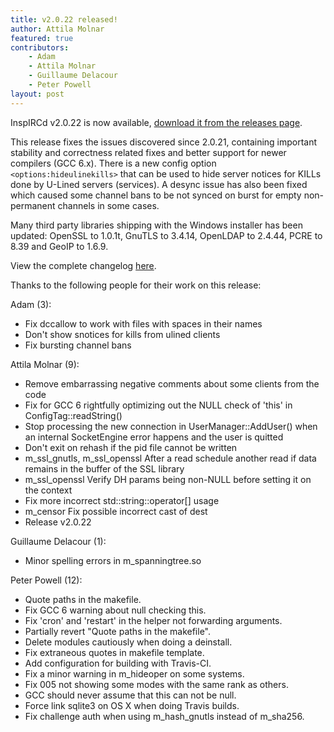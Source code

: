 ```yaml
---
title: v2.0.22 released!
author: Attila Molnar
featured: true
contributors:
    - Adam 
    - Attila Molnar
    - Guillaume Delacour
    - Peter Powell
layout: post
---
```


InspIRCd v2.0.22 is now available, [download it from the releases page](https://github.com/inspircd/inspircd/releases).


This release fixes the issues discovered since 2.0.21, containing important stability and correctness related fixes and better support for newer compilers (GCC 6.x). There is a new config option `<options:hideulinekills>` that can be used to hide server notices for KILLs done by U-Lined servers (services). A desync issue has also been fixed which caused some channel bans to be not synced on burst for empty non-permanent channels in some cases.

<!--more-->

Many third party libraries shipping with the Windows installer has been updated: OpenSSL to 1.0.1t, GnuTLS to 3.4.14, OpenLDAP to 2.4.44, PCRE to 8.39 and GeoIP to 1.6.9.

View the complete changelog [here](https://github.com/inspircd/inspircd/compare/v2.0.21...v2.0.22).

Thanks to the following people for their work on this release:

Adam (3):

  - Fix dccallow to work with files with spaces in their names
  - Don't show snotices for kills from ulined clients
  - Fix bursting channel bans

Attila Molnar (9):

  - Remove embarrassing negative comments about some clients from the code
  - Fix for GCC 6 rightfully optimizing out the NULL check of 'this' in ConfigTag::readString()
  - Stop processing the new connection in UserManager::AddUser() when an internal SocketEngine error happens and the user is quitted
  - Don't exit on rehash if the pid file cannot be written
  - m_ssl_gnutls, m_ssl_openssl After a read schedule another read if data remains in the buffer of the SSL library
  - m_ssl_openssl Verify DH params being non-NULL before setting it on the context
  - Fix more incorrect std::string::operator[] usage
  - m_censor Fix possible incorrect cast of dest
  - Release v2.0.22

Guillaume Delacour (1):

  - Minor spelling errors in m_spanningtree.so

Peter Powell (12):

  - Quote paths in the makefile.
  - Fix GCC 6 warning about null checking this.
  - Fix 'cron' and 'restart' in the helper not forwarding arguments.
  - Partially revert "Quote paths in the makefile".
  - Delete modules cautiously when doing a deinstall.
  - Fix extraneous quotes in makefile template.
  - Add configuration for building with Travis-CI.
  - Fix a minor warning in m_hideoper on some systems.
  - Fix 005 not showing some modes with the same rank as others.
  - GCC should never assume that this can not be null.
  - Force link sqlite3 on OS X when doing Travis builds.
  - Fix challenge auth when using m_hash_gnutls instead of m_sha256.
